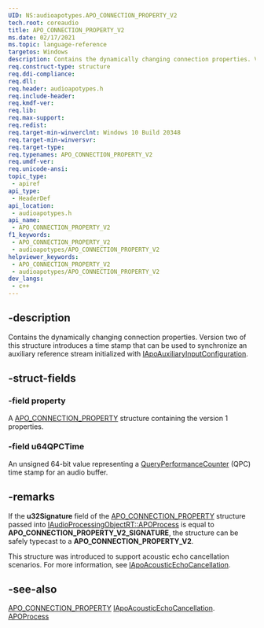 ```yaml
---
UID: NS:audioapotypes.APO_CONNECTION_PROPERTY_V2
tech.root: coreaudio
title: APO_CONNECTION_PROPERTY_V2
ms.date: 02/17/2021
ms.topic: language-reference
targetos: Windows
description: Contains the dynamically changing connection properties. Version two of this structure introduces a time stamp that can be used to synchronize an auxiliary reference stream initialized with IApoAuxiliaryInputConfiguration. 
req.construct-type: structure
req.ddi-compliance: 
req.dll: 
req.header: audioapotypes.h
req.include-header: 
req.kmdf-ver: 
req.lib: 
req.max-support: 
req.redist: 
req.target-min-winverclnt: Windows 10 Build 20348
req.target-min-winversvr: 
req.target-type: 
req.typenames: APO_CONNECTION_PROPERTY_V2
req.umdf-ver: 
req.unicode-ansi: 
topic_type:
 - apiref
api_type:
 - HeaderDef
api_location:
 - audioapotypes.h
api_name:
 - APO_CONNECTION_PROPERTY_V2
f1_keywords:
 - APO_CONNECTION_PROPERTY_V2
 - audioapotypes/APO_CONNECTION_PROPERTY_V2
helpviewer_keywords:
 - APO_CONNECTION_PROPERTY_V2
 - audioapotypes/APO_CONNECTION_PROPERTY_V2
dev_langs:
 - c++
---
```


## -description

Contains the dynamically changing connection properties. Version two of this structure introduces a time stamp that can be used to synchronize an auxiliary reference stream initialized with [IApoAuxiliaryInputConfiguration](../audioenginebaseapo/nn-audioenginebaseapo-iapoauxiliaryinputconfiguration.md). 

## -struct-fields

### -field property

A [APO_CONNECTION_PROPERTY](ns-audioapotypes-apo_connection_property.md) structure containing the version 1 properties.

### -field u64QPCTime

An unsigned 64-bit value representing a [QueryPerformanceCounter](/windows/win32/api/profileapi/nf-profileapi-queryperformancecounter) (QPC) time stamp for an audio buffer.

## -remarks
If the **u32Signature** field of the [APO_CONNECTION_PROPERTY](ns-audioapotypes-apo_connection_property.md) structure passed into [IAudioProcessingObjectRT::APOProcess](../audioenginebaseapo/nf-audioenginebaseapo-iaudioprocessingobjectrt-apoprocess.md) is equal to **APO_CONNECTION_PROPERTY_V2_SIGNATURE**, the structure can be safely typecast to a **APO_CONNECTION_PROPERTY_V2**.

This structure was introduced to support acoustic echo cancellation scenarios. For more information, see [IApoAcousticEchoCancellation](../audioenginebaseapo/nn-audioenginebaseapo-iapoacousticechocancellation.md).

## -see-also
[APO_CONNECTION_PROPERTY](ns-audioapotypes-apo_connection_property.md)
[IApoAcousticEchoCancellation](../audioenginebaseapo/nn-audioenginebaseapo-iapoacousticechocancellation.md).
[APOProcess](../audioenginebaseapo/nf-audioenginebaseapo-iaudioprocessingobjectrt-apoprocess.md)
